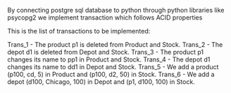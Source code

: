 By connecting postgre sql database to python through python libraries like psycopg2
we implement transaction which follows ACID properties 


This is the list of transactions to be implemented:

Trans_1 - The product p1 is deleted from Product and Stock.
Trans_2 - The depot d1 is deleted from Depot and Stock.
Trans_3 - The product p1 changes its name to pp1 in Product and Stock.
Trans_4 - The depot d1 changes its name to dd1 in Depot and Stock.
Trans_5 - We add a product (p100, cd, 5) in Product and (p100, d2, 50) in Stock.
Trans_6 - We add a depot (d100, Chicago, 100) in Depot and (p1, d100, 100) in Stock.
